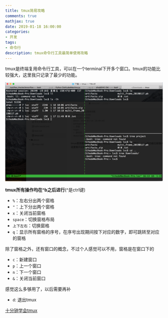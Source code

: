 ```yaml
---
title: tmux简易攻略
comments: true
mathjax: true
date: 2019-01-18 16:00:00
categories:
- 开发
tags:
- 命令行
description: tmux命令行工具最简单使用攻略
---
```


tmux是终端复用命令行工具，可以在一个terminal下开多个窗口。tmux的功能比较强大，这里我只记录了最少的功能。

![tmux](/images/tmux.png)

**tmux所有操作均在^b之后进行**(^是ctrl键)

- `%`：左右分出两个窗格
- `"`：上下分出两个窗格
- `x`：关闭当前窗格
- `space`：切换窗格布局
- `上下左右`：切换窗格
- `q`：显示所有窗格的序号，在序号出现期间按下对应的数字，即可跳转至对应的窗格

除了窗格之外，还有窗口的概念，不过个人感觉可以不用，窗格是在窗口下的

- `c`：新建窗口
- `p`：上一个窗口
- `n`：下一个窗口
- `&`：关闭当前窗口

感觉这么多够用了，以后需要再补

- `d`: 退出tmux



[十分钟学会tmux](https://www.cnblogs.com/kaiye/p/6275207.html)